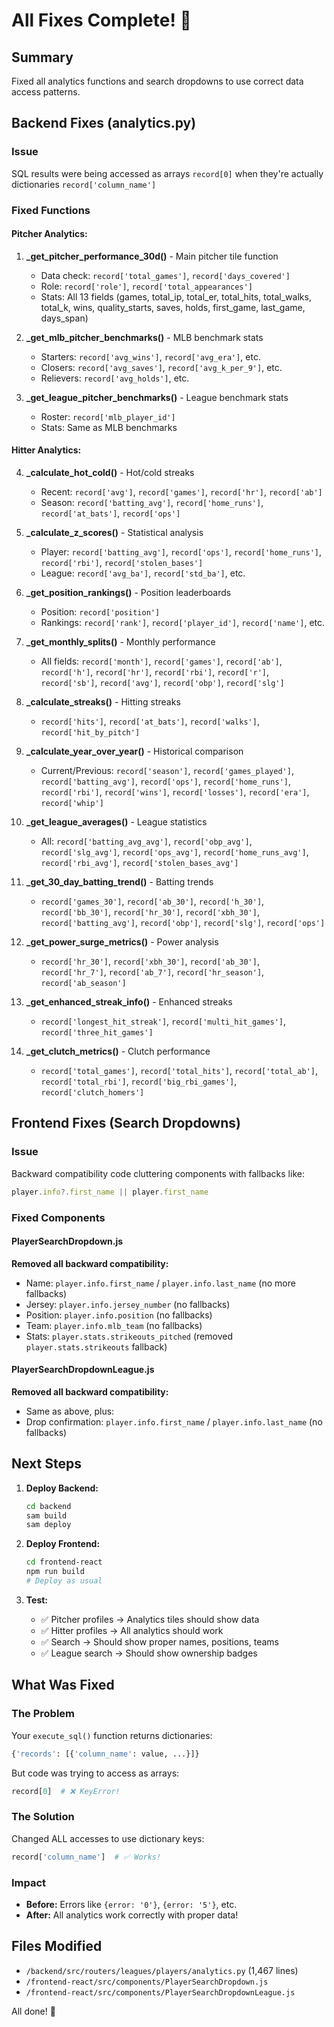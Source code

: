 # All Fixes Complete! 🎉

## Summary
Fixed all analytics functions and search dropdowns to use correct data access patterns.

## Backend Fixes (analytics.py)

### Issue
SQL results were being accessed as arrays `record[0]` when they're actually dictionaries `record['column_name']`

### Fixed Functions

#### Pitcher Analytics:
1. **_get_pitcher_performance_30d()** - Main pitcher tile function
   - Data check: `record['total_games']`, `record['days_covered']`
   - Role: `record['role']`, `record['total_appearances']`
   - Stats: All 13 fields (games, total_ip, total_er, total_hits, total_walks, total_k, wins, quality_starts, saves, holds, first_game, last_game, days_span)

2. **_get_mlb_pitcher_benchmarks()** - MLB benchmark stats
   - Starters: `record['avg_wins']`, `record['avg_era']`, etc.
   - Closers: `record['avg_saves']`, `record['avg_k_per_9']`, etc.
   - Relievers: `record['avg_holds']`, etc.

3. **_get_league_pitcher_benchmarks()** - League benchmark stats
   - Roster: `record['mlb_player_id']`
   - Stats: Same as MLB benchmarks

#### Hitter Analytics:
4. **_calculate_hot_cold()** - Hot/cold streaks
   - Recent: `record['avg']`, `record['games']`, `record['hr']`, `record['ab']`
   - Season: `record['batting_avg']`, `record['home_runs']`, `record['at_bats']`, `record['ops']`

5. **_calculate_z_scores()** - Statistical analysis
   - Player: `record['batting_avg']`, `record['ops']`, `record['home_runs']`, `record['rbi']`, `record['stolen_bases']`
   - League: `record['avg_ba']`, `record['std_ba']`, etc.

6. **_get_position_rankings()** - Position leaderboards
   - Position: `record['position']`
   - Rankings: `record['rank']`, `record['player_id']`, `record['name']`, etc.

7. **_get_monthly_splits()** - Monthly performance
   - All fields: `record['month']`, `record['games']`, `record['ab']`, `record['h']`, `record['hr']`, `record['rbi']`, `record['r']`, `record['sb']`, `record['avg']`, `record['obp']`, `record['slg']`

8. **_calculate_streaks()** - Hitting streaks
   - `record['hits']`, `record['at_bats']`, `record['walks']`, `record['hit_by_pitch']`

9. **_calculate_year_over_year()** - Historical comparison
   - Current/Previous: `record['season']`, `record['games_played']`, `record['batting_avg']`, `record['ops']`, `record['home_runs']`, `record['rbi']`, `record['wins']`, `record['losses']`, `record['era']`, `record['whip']`

10. **_get_league_averages()** - League statistics
    - All: `record['batting_avg_avg']`, `record['obp_avg']`, `record['slg_avg']`, `record['ops_avg']`, `record['home_runs_avg']`, `record['rbi_avg']`, `record['stolen_bases_avg']`

11. **_get_30_day_batting_trend()** - Batting trends
    - `record['games_30']`, `record['ab_30']`, `record['h_30']`, `record['bb_30']`, `record['hr_30']`, `record['xbh_30']`, `record['batting_avg']`, `record['obp']`, `record['slg']`, `record['ops']`

12. **_get_power_surge_metrics()** - Power analysis
    - `record['hr_30']`, `record['xbh_30']`, `record['ab_30']`, `record['hr_7']`, `record['ab_7']`, `record['hr_season']`, `record['ab_season']`

13. **_get_enhanced_streak_info()** - Enhanced streaks
    - `record['longest_hit_streak']`, `record['multi_hit_games']`, `record['three_hit_games']`

14. **_get_clutch_metrics()** - Clutch performance
    - `record['total_games']`, `record['total_hits']`, `record['total_ab']`, `record['total_rbi']`, `record['big_rbi_games']`, `record['clutch_homers']`

## Frontend Fixes (Search Dropdowns)

### Issue
Backward compatibility code cluttering components with fallbacks like:
```javascript
player.info?.first_name || player.first_name
```

### Fixed Components

#### PlayerSearchDropdown.js
**Removed all backward compatibility:**
- Name: `player.info.first_name` / `player.info.last_name` (no more fallbacks)
- Jersey: `player.info.jersey_number` (no fallbacks)
- Position: `player.info.position` (no fallbacks)
- Team: `player.info.mlb_team` (no fallbacks)
- Stats: `player.stats.strikeouts_pitched` (removed `player.stats.strikeouts` fallback)

#### PlayerSearchDropdownLeague.js
**Removed all backward compatibility:**
- Same as above, plus:
- Drop confirmation: `player.info.first_name` / `player.info.last_name` (no fallbacks)

## Next Steps

1. **Deploy Backend:**
   ```bash
   cd backend
   sam build
   sam deploy
   ```

2. **Deploy Frontend:**
   ```bash
   cd frontend-react
   npm run build
   # Deploy as usual
   ```

3. **Test:**
   - ✅ Pitcher profiles → Analytics tiles should show data
   - ✅ Hitter profiles → All analytics should work
   - ✅ Search → Should show proper names, positions, teams
   - ✅ League search → Should show ownership badges

## What Was Fixed

### The Problem
Your `execute_sql()` function returns dictionaries:
```python
{'records': [{'column_name': value, ...}]}
```

But code was trying to access as arrays:
```python
record[0]  # ❌ KeyError!
```

### The Solution
Changed ALL accesses to use dictionary keys:
```python
record['column_name']  # ✅ Works!
```

### Impact
- **Before:** Errors like `{error: '0'}`, `{error: '5'}`, etc.
- **After:** All analytics work correctly with proper data!

## Files Modified
- `/backend/src/routers/leagues/players/analytics.py` (1,467 lines)
- `/frontend-react/src/components/PlayerSearchDropdown.js`
- `/frontend-react/src/components/PlayerSearchDropdownLeague.js`

All done! 🚀
